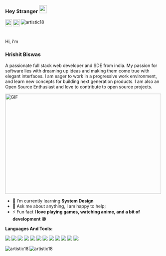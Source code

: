 ### Hey Stranger <img src="https://media.giphy.com/media/hvRJCLFzcasrR4ia7z/giphy.gif" width="25px">
<a href="https://www.linkedin.com/in/artistic18/">
  <img align="left" alt="Abhishek's LinkedIN" width="22px" src="https://raw.githubusercontent.com/peterthehan/peterthehan/master/assets/linkedin.svg" />
</a>
<a href="https://twitter.com/Hrishit15">
  <img align="left" alt="Hrishit Biswas | Twitter" width="22px" src="https://raw.githubusercontent.com/peterthehan/peterthehan/master/assets/twitter.svg" />
</a>

<p align="left"> <img src="https://komarev.com/ghpvc/?username=artistic18&label=Profile%20views&color=0e75b6&style=flat" alt="artistic18" /> </p>

<br />

Hi, i'm 

<h3>Hrishit Biswas</h3> 

A passionate full stack web developer and SDE from india. My passion for software lies with dreaming up ideas and making them come true with elegant interfaces. I am eager to work in a progressive work environment, and learn new concepts for building next generation products. I am also an Open Source Enthusiast and love to contribute to open source projects.



<img align="center" alt="GIF" src="https://github.com/abhisheknaiidu/abhisheknaiidu/blob/master/code.gif?raw=true" width="500" height="320" />
  
- 🌱 I’m currently learning **System Design**
- 💬 Ask me about anything, I am happy to help;
- ⚡ Fun fact **I love playing games, watching anime, and a bit of development 😝**

**Languages And Tools:**  

![](https://img.shields.io/badge/Code-JavaScript-informational?style=flat&logo=JavaScript&logoColor=white&color=c792ea)
![](https://img.shields.io/badge/Code-Python-informational?style=flat&logo=python&logoColor=white&color=c792ea)
![](https://img.shields.io/badge/Code-Java-informational?style=flat&logo=Java&logoColor=white&color=c792ea)
![](https://img.shields.io/badge/Code-CPP-informational?style=flat&logo=cplusplus&logoColor=white&color=c792ea)
![](https://img.shields.io/badge/Lib-React-informational?style=flat&logo=react&logoColor=white&color=c792ea)
![](https://img.shields.io/badge/Lib-Redux-informational?style=flat&logo=Redux&logoColor=white&color=c792ea)
![](https://img.shields.io/badge/Lib-Sagas-informational?style=flat&logo=redux-saga&logoColor=white&color=c792ea)
![](https://img.shields.io/badge/Code-Node-informational?style=flat&logo=nodedotjs&logoColor=white&color=c792ea)
![](https://img.shields.io/badge/Code-Express-informational?style=flat&logo=express&logoColor=white&color=c792ea)
![](https://img.shields.io/badge/DB-MongoDB-informational?style=flat&logo=MongoDB&logoColor=white&color=c792ea)
![](https://img.shields.io/badge/DB-MySQL-informational?style=flat&logo=MySQL&logoColor=white&color=c792ea)
![](https://img.shields.io/badge/Cloud-AWS-informational?style=flat&logo=amazon-aws&logoColor=white&color=c792ea)



<p><img align="left" src="https://github-readme-stats.vercel.app/api?username=artistic18&show_icons=true&locale=en&theme=material-palenight&layout=compact" alt="artistic18" /></p>
<p><img align="left" src="https://github-readme-stats.vercel.app/api/top-langs?username=artistic18&show_icons=true&locale=en&layout=compact&theme=material-palenight" alt="artistic18" /></p>





